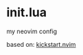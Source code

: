 # init.lua

my neovim config

based on: [kickstart.nvim](https://github.com/nvim-lua/kickstart.nvim)
